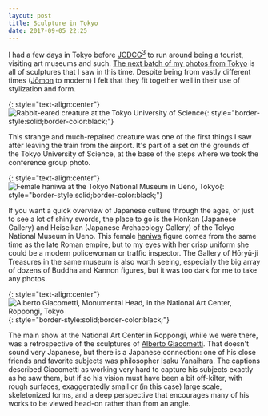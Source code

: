 ```yaml
---
layout: post
title: Sculpture in Tokyo
date: 2017-09-05 22:25
---
```

I had a few days in Tokyo before [JCDCG<sup>3</sup>](http://www.jcdcgg.u-tokai.ac.jp/) to run around being a tourist, visiting art museums and such. [The next batch of my photos from Tokyo](http://www.ics.uci.edu/~eppstein/pix/sculptok/) is all of sculptures that I saw in this time. Despite being from vastly different times ([Jōmon](https://en.wikipedia.org/wiki/J%C5%8Dmon_period) to modern) I felt that they fit together well in their use of stylization and form.

{: style="text-align:center"}
![Rabbit-eared creature at the Tokyo University of Science](http://www.ics.uci.edu/~eppstein/pix/sculptok/TokyoUniversityOfScience2-m.jpg){: style="border-style:solid;border-color:black;"}

This strange and much-repaired creature was one of the first things I saw after leaving the train from the airport. It's part of a set on the grounds of the Tokyo University of Science, at the base of the steps where we took the conference group photo.

{: style="text-align:center"}
![Female haniwa at the Tokyo National Museum in Ueno, Tokyo](http://www.ics.uci.edu/~eppstein/pix/sculptok/FemaleHaniwa-m.jpg){: style="border-style:solid;border-color:black;"}

If you want a quick overview of Japanese culture through the ages, or just to see a lot of shiny swords, the place to go is the Honkan (Japanese Gallery) and Heiseikan (Japanese Archaeology Gallery) of the Tokyo National Museum in Ueno. This female [haniwa](https://en.wikipedia.org/wiki/Haniwa) figure comes from the same time as the late Roman empire, but to my eyes with her crisp uniform she could be a modern policewoman or traffic inspector. The Gallery of Hōryū-ji Treasures in the same museum is also worth seeing, especially the big array of dozens of Buddha and Kannon figures, but it was too dark for me to take any photos.

{: style="text-align:center"}
![Alberto Giacometti, Monumental Head, in the National Art Center, Roppongi, Tokyo](http://www.ics.uci.edu/~eppstein/pix/sculptok/GiacomettiMonumentalHead2-m.jpg){: style="border-style:solid;border-color:black;"}

The main show at the National Art Center in Roppongi, while we were there, was a retrospective of the sculptures of [Alberto Giacometti](https://en.wikipedia.org/wiki/Alberto_Giacometti). That doesn't sound very Japanese, but there is a Japanese connection: one of his close friends and favorite subjects was philosopher Isaku Yanaihara. The captions described Giacometti as working very hard to capture his subjects exactly as he saw them, but if so his vision must have been a bit off-kilter, with rough surfaces, exaggeratedly small or (in this case) large scale, skeletonized forms, and a deep perspective that encourages many of his works to be viewed head-on rather than from an angle.